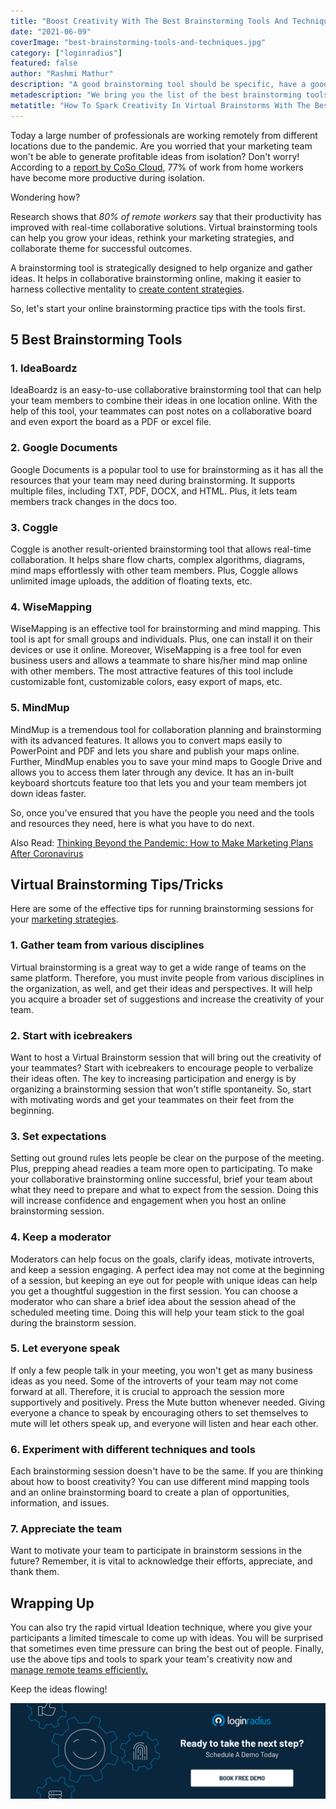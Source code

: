 ```yaml
---
title: "Boost Creativity With The Best Brainstorming Tools And Techniques"
date: "2021-06-09"
coverImage: "best-brainstorming-tools-and-techniques.jpg"
category: ["loginradius"]
featured: false 
author: "Rashmi Mathur"
description: "A good brainstorming tool should be specific, have a good concept behind it, and most importantly, it should help you gather better ideas. Bonus points if these qualities are in the same package. Read this blog to learn about the best brainstorming tools and techniques that you can use at work."
metadescription: "We bring you the list of the best brainstorming tools and techniques on the web to kick start your online brainstorming the right way."
metatitle: "How To Spark Creativity In Virtual Brainstorms With The Best Brainstorming Tools And Techniques"
---
```


Today a large number of professionals are working remotely from different locations due to the pandemic. Are you worried that your marketing team won't be able to generate profitable ideas from isolation? Don't worry! According to a [report by CoSo Cloud](https://www.cosocloud.com/press-releases/connectsolutions-survey-shows-working-remotely-benefits-employers-and-employees), 77% of work from home workers have become more productive during isolation.

Wondering how?
 
Research shows that *80% of remote workers* say that their productivity has improved with real-time collaborative solutions. Virtual  brainstorming tools can help you grow your ideas, rethink your marketing strategies, and collaborate theme for successful outcomes.

A brainstorming tool is strategically designed to help organize and gather ideas. It helps in collaborative brainstorming online, making it easier to harness collective mentality to [create content strategies](https://www.loginradius.com/blog/fuel/20-content-ideas-for-most-engaging-b2b-linkedin-posts/).

So, let's start your online brainstorming practice  tips with the tools first.

## 5 Best Brainstorming Tools

### 1. IdeaBoardz

IdeaBoardz is an easy-to-use collaborative brainstorming tool that can help your team members to combine their ideas in one location online. With the help of this tool, your teammates can post notes on a collaborative board and even export the board as a PDF or excel file.
 
### 2. Google Documents

Google Documents is a popular tool to use for brainstorming as it has all the resources that your team may need during brainstorming. It supports multiple files, including TXT, PDF, DOCX, and HTML. Plus, it lets team members track changes in the docs too.

### 3. Coggle

Coggle is another result-oriented brainstorming tool that allows real-time collaboration. It helps share flow charts, complex algorithms, diagrams, mind maps effortlessly with other team members. Plus, Coggle allows unlimited image uploads, the addition of floating texts, etc.
 
### 4. WiseMapping

WiseMapping is an effective tool for brainstorming and mind mapping. This tool is apt for small groups and individuals. Plus, one can install it on their devices or use it online. Moreover, WiseMapping is a free tool for even business users and allows a teammate to share his/her mind map online with other members. The most attractive features of this tool include customizable font, customizable colors, easy export of maps, etc.

### 5. MindMup

MindMup is a tremendous tool for collaboration planning and brainstorming with its advanced features. It allows you to convert maps easily to PowerPoint and PDF and lets you share and publish your maps online. Further, MindMup enables you to save your mind maps to Google Drive and allows you to access them later through any device. It has an in-built keyboard shortcuts feature too that lets you and your team members jot down ideas faster.
  
So, once you've ensured that you have the people you need and the tools and resources they need, here is what you have to do next.
 
Also Read: [Thinking Beyond the Pandemic: How to Make Marketing Plans After Coronavirus](https://www.loginradius.com/blog/fuel/How-to-Make-Businesses-Marketing-Plans-After-Coronavirus/)
  
## Virtual Brainstorming Tips/Tricks

Here are some of the effective tips for running brainstorming sessions for your [marketing strategies](https://www.loginradius.com/blog/growth/top-5-marketing-strategies-to-power-up-your-business/).

### 1. Gather team from various disciplines

Virtual brainstorming is a great way to get a wide range of teams on the same platform. Therefore, you must invite people from various disciplines in the organization, as well, and get their ideas and perspectives. It will help you acquire a broader set of suggestions and increase the creativity of your team.

### 2. Start with icebreakers

Want to host a Virtual Brainstorm session that will bring out the creativity of your teammates? Start with icebreakers to encourage people to verbalize their ideas often. The key to increasing participation and energy is by organizing a brainstorming session that won't stifle spontaneity. So, start with motivating words and get your teammates on their feet from the beginning.

### 3. Set expectations

Setting out ground rules lets people be clear on the purpose of the meeting. Plus, prepping ahead readies a team more open to participating. To make your collaborative brainstorming online successful, brief your team about what they need to prepare and what to expect from the session. Doing this will increase confidence and engagement when you host an online brainstorming  session.

### 4. Keep a moderator

Moderators can help focus on the goals, clarify ideas, motivate introverts, and keep a session engaging. A perfect idea may not come at the beginning of a session, but keeping an eye out for people with unique ideas can help you get a thoughtful suggestion in the first session. You can choose a moderator who can share a brief idea about the session ahead of the scheduled meeting time. Doing this will help your team stick to the goal during the brainstorm session.

### 5. Let everyone speak

If only a few people talk in your meeting, you won't get as many business ideas as you need. Some of the introverts of your team may not come forward at all. Therefore, it is crucial to approach the session more supportively and positively. Press the Mute button whenever needed. Giving everyone a chance to speak by encouraging others to set themselves to mute will let others speak up, and everyone will listen and hear each other.
  
### 6. Experiment with different techniques and tools

Each brainstorming session doesn't have to be the same. If you are thinking about how to boost creativity? You can use different mind mapping  tools and an online brainstorming board to create a plan of opportunities, information, and issues.

### 7. Appreciate the team

Want to motivate your team to participate in brainstorm sessions in the future? Remember, it is vital to acknowledge their efforts, appreciate, and thank them.

## Wrapping Up

You can also try the rapid virtual Ideation technique, where you give your participants a limited timescale to come up with ideas. You will be surprised that sometimes even time pressure can bring the best out of people. Finally, use the above tips and tools to spark your team's creativity now and [manage remote teams efficiently.](https://www.loginradius.com/blog/fuel/2021/02/tips-managing-remote-team/)
  
Keep the ideas flowing!

[![book-a-demo-Consultation](../../assets/book-a-demo-loginradius.png)](https://www.loginradius.com/book-a-demo/)